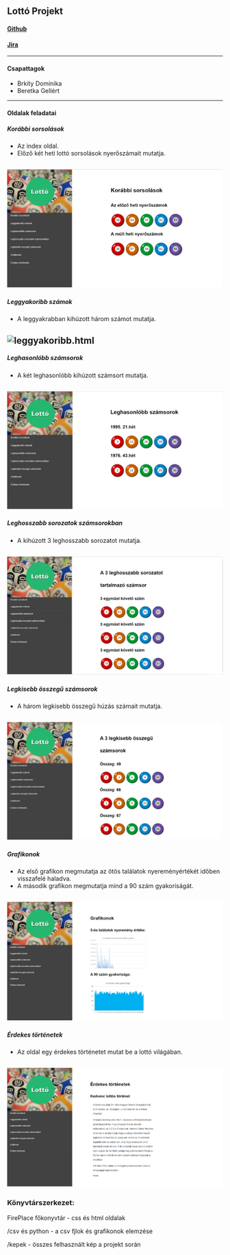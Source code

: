 ## __Lottó Projekt__

#### [Github](https://beretkag.github.io/FirePlace/)
#### [Jira](https://bg-1.atlassian.net/jira/)

---

#### __Csapattagok__
- Brkity Dominika 
- Beretka Gellért
---

#### __Oldalak feladatai__

##### Korábbi sorsolások
+ Az index oldal.
+ Előző két heti lottó sorsolások nyerőszámait mutatja.

![index.html](/kepek/index_oldal.png)
---

##### Leggyakoribb számok
+ A leggyakrabban kihúzott három számot mutatja.

![leggyakoribb.html](/kepek/Leggyak_szam.png)
---

##### Leghasonlóbb számsorok
+ A két leghasonlóbb kihúzott számsort mutatja.

![leghasonlobb.html](/kepek/Leghas_szam.png)
---

##### Leghosszabb sorozatok számsorokban
+ A kihúzott 3 leghosszabb sorozatot mutatja.

![leghosszabb.html](/kepek/Leghosz_sor.png)
---


##### Legkisebb összegű számsorok
+ A három legkisebb összegű húzás számait mutatja.

![legkisebb.html](/kepek/Legkis_ossz.png)
---

##### Grafikonok
+ Az első grafikon megmutatja az ötös találatok nyereményértékét időben visszafelé haladva.
+ A második grafikon megmutatja mind a 90 szám gyakoriságát.

![grafikon.html](/kepek/Grafikonok.png)
---

##### Érdekes történetek
+ Az oldal egy érdekes történetet mutat be a lottó világában.

![erdekes.html](/kepek/Erd_tort.png)
---


### Könyvtárszerkezet:

FirePlace főkonyvtár - css és html oldalak

/csv és python - a csv fjlok és grafikonok elemzése

/kepek - összes felhasznált kép a projekt során